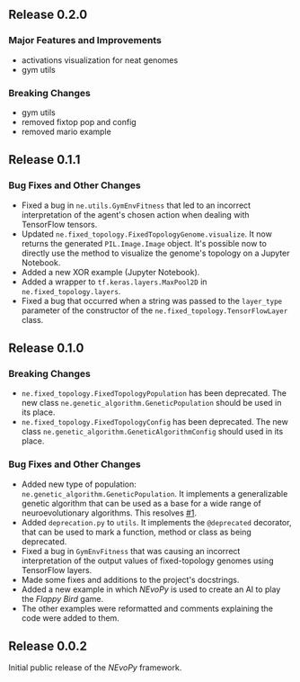 ## Release 0.2.0

### Major Features and Improvements

* activations visualization for neat genomes
* gym utils

### Breaking Changes
* gym utils
* removed fixtop pop and config
* removed mario example


## Release 0.1.1

### Bug Fixes and Other Changes

* Fixed a bug in `ne.utils.GymEnvFitness` that led to an incorrect
  interpretation of the agent's chosen action when dealing with TensorFlow
  tensors.
* Updated `ne.fixed_topology.FixedTopologyGenome.visualize`. It now returns the
  generated `PIL.Image.Image` object. It's possible now to directly use the
  method to visualize the genome's topology on a Jupyter Notebook.
* Added a new XOR example (Jupyter Notebook).
* Added a wrapper to `tf.keras.layers.MaxPool2D` in `ne.fixed_topology.layers`.
* Fixed a bug that occurred when a string was passed to the ``layer_type``
  parameter of the constructor of the `ne.fixed_topology.TensorFlowLayer` class.


## Release 0.1.0

### Breaking Changes

* `ne.fixed_topology.FixedTopologyPopulation` has been deprecated. The new class
  `ne.genetic_algorithm.GeneticPopulation` should be
  used in its place.
* `ne.fixed_topology.FixedTopologyConfig` has been  deprecated. The new class
  `ne.genetic_algorithm.GeneticAlgorithmConfig` should used in its place.  

### Bug Fixes and Other Changes

* Added new type of population: `ne.genetic_algorithm.GeneticPopulation`. It
  implements a generalizable genetic algorithm that can be used as a base for a
  wide range of neuroevolutionary algorithms. This resolves
  [#1](https://github.com/Talendar/nevopy/issues/1).
* Added `deprecation.py` to `utils`. It implements the `@deprecated` decorator,
  that can be used to mark a function, method or class as being deprecated.
* Fixed a bug in `GymEnvFitness` that was causing an incorrect interpretation of
  the output values of fixed-topology genomes using TensorFlow layers.
* Made some fixes and additions to the project's docstrings.
* Added a new example in which *NEvoPy* is used to create an AI to play the
  *Flappy Bird* game.
* The other examples were reformatted and comments explaining the code were
  added to them.


## Release 0.0.2

Initial public release of the *NEvoPy* framework.